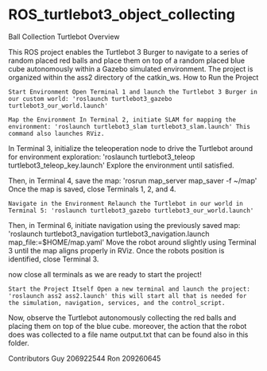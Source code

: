 # ROS_turtlebot3_object_collecting
Ball Collection Turtlebot
Overview

This ROS project enables the Turtlebot 3 Burger to navigate to a series of random placed red balls and place them on top of a random placed blue cube autonomously within a Gazebo simulated environment. The project is organized within the ass2 directory of the catkin_ws.
How to Run the Project

    Start Environment Open Terminal 1 and launch the Turtlebot 3 Burger in our custom world: 'roslaunch turtlebot3_gazebo turtlebot3_our_world.launch'

    Map the Environment In Terminal 2, initiate SLAM for mapping the environment: 'roslaunch turtlebot3_slam turtlebot3_slam.launch' This command also launches RViz.

In Terminal 3, initialize the teleoperation node to drive the Turtlebot around for environment exploration: 'roslaunch turtlebot3_teleop turtlebot3_teleop_key.launch' Explore the environment until satisfied.

Then, in Terminal 4, save the map: 'rosrun map_server map_saver -f ~/map' Once the map is saved, close Terminals 1, 2, and 4.

    Navigate in the Environment Relaunch the Turtlebot in our world in Terminal 5: 'roslaunch turtlebot3_gazebo turtlebot3_our_world.launch'

Then, in Terminal 6, initiate navigation using the previously saved map: 'roslaunch turtlebot3_navigation turtlebot3_navigation.launch map_file:=$HOME/map.yaml' Move the robot around slightly using Terminal 3 until the map aligns properly in RViz. Once the robots position is identified, close Terminal 3.

now close all terminals as we are ready to start the project!

    Start the Project Itself Open a new terminal and launch the project: 'roslaunch ass2 ass2.launch' this will start all that is needed for the simulation, navigation, services, and the control_script.

Now, observe the Turtlebot autonomously collecting the red balls and placing them on top of the blue cube. moreover, the action that the robot does was collected to a file name output.txt that can be found also in this folder.

Contributors Guy 206922544 Ron 209260645
